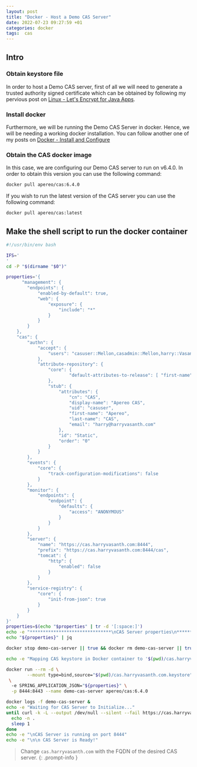 ```yaml
---
layout: post
title: "Docker - Host a Demo CAS Server"
date: 2022-07-23 09:27:59 +01
categories: docker
tags:  cas
---
```


## Intro

### Obtain keystore file

In order to host a Demo CAS server, first of all we will need to generate a trusted authority signed certificate which can be obtained by following my pervious post on [Linux - Let's Encrypt for Java Apps](https://harryvasanth.github.io/posts/linux-lets-encrypt-java-apps/).

### Install docker

Furthermore, we will be running the Demo CAS Server in docker. Hence, we will be needing a working docker installation. You can follow another one of my posts on [Docker - Install and Configure](https://harryvasanth.github.io/posts/docker-install-configure/)

### Obtain the CAS docker image

In this case, we are configuring our Demo CAS server to run on v6.4.0. In order to obtain this version you can use the following command:

```bash
docker pull apereo/cas:6.4.0
```

If you wish to run the latest version of the CAS server you can use the following command:

```bash
docker pull apereo/cas:latest
```

## Make the shell script to run the docker container

```bash
#!/usr/bin/env bash

IFS='
'
cd -P "$(dirname "$0")"

properties='{
      "management": {
        "endpoints": {
            "enabled-by-default": true,
            "web": {
                "exposure": {
                    "include": "*"
                }
            }
        }
    },
    "cas": {
        "authn": {
            "accept": {
                "users": "casuser::Mellon,casadmin::Mellon,harry::Vasanth"
            },
            "attribute-repository": {
                "core": {
                        "default-attributes-to-release": [ "first-name", "last-name", "email" ]
                },
                "stub": {
                    "attributes": {
                        "cn": "CAS",
                        "display-name": "Apereo CAS",
                        "uid": "casuser",
                        "first-name": "Apereo",
                        "last-name": "CAS",
                        "email": "harry@harryvasanth.com"
                    },
                    "id": "Static",
                    "order": "0"
                }
            }
        },
        "events": {
            "core": {
                "track-configuration-modifications": false
            }
        },
        "monitor": {
            "endpoints": {
                "endpoint": {
                    "defaults": {
                        "access": "ANONYMOUS"
                    }
                }
            }
        },
        "server": {
            "name": "https://cas.harryvasanth.com:8444",
            "prefix": "https://cas.harryvasanth.com:8444/cas",
            "tomcat": {
                "http": {
                    "enabled": false
                }
            }
        },
        "service-registry": {
            "core": {
                "init-from-json": true
            }
        }
    }
}'
properties=$(echo "$properties" | tr -d '[:space:]')
echo -e "*******************************\nCAS Server properties\n*******************************"
echo "${properties}" | jq

docker stop demo-cas-server || true && docker rm demo-cas-server || true

echo -e "Mapping CAS keystore in Docker container to '$(pwd)/cas.harryvasanth.com.keystore'"

docker run --rm -d \
        --mount type=bind,source="$(pwd)/cas.harryvasanth.com.keystore",target=/etc/cas/thekeystore
 \
  -e SPRING_APPLICATION_JSON="${properties}" \
  -p 8444:8443 --name demo-cas-server apereo/cas:6.4.0

docker logs -f demo-cas-server &
echo -e "Waiting for CAS Server to Initialize..."
until curl -k -L --output /dev/null --silent --fail https://cas.harryvasanth.com:8444/cas/login; do
  echo -n .
  sleep 1
done
echo -e "\nCAS Server is running on port 8444"
echo -e "\n\n CAS Server is Ready!"
```
>Change `cas.harryvasanth.com` with the FQDN of the desired CAS server.
{: .prompt-info }
